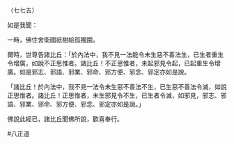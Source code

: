 （七七五）

如是我聞：

一時，佛住舍衛國祇樹給孤獨園。

爾時，世尊告諸比丘：「於內法中，我不見一法能令未生惡不善法生，已生者重生令增廣，如說不正思惟者。諸比丘！不正思惟者，未起邪見令起，已起重生令增廣。如是邪志、邪語、邪業、邪命、邪方便、邪念、邪定亦如是說。

「諸比丘！於內法中，我不見一法令未生惡不善法不生，已生惡不善法令滅，如說正思惟者。諸比丘！正思惟者，未生邪見令不生，已生者令滅，如邪見，邪志、邪語、邪業、邪命、邪方便、邪念、邪定亦如是說。」

佛說此經已，諸比丘聞佛所說，歡喜奉行。



#八正道
